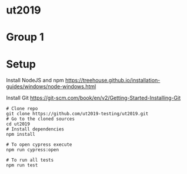 # ut2019

# Group 1

# Setup

Install NodeJS and npm https://treehouse.github.io/installation-guides/windows/node-windows.html

Install Git https://git-scm.com/book/en/v2/Getting-Started-Installing-Git

```shell
# Clone repo
git clone https://github.com/ut2019-testing/ut2019.git
# Go to the cloned sources
cd ut2019
# Install dependencies
npm install

# To open cypress execute
npm run cypress:open

# To run all tests
npm run test
```
